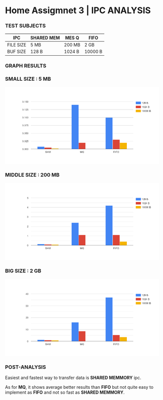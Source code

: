 
# Home Assigmnet 3 | IPC ANALYSIS

### TEST SUBJECTS

|IPC | SHARED MEM | MES Q | FIFO |
|----|------------|-------|------|
| FILE SIZE | 5 MB | 200 MB | 2 GB |
| BUF SIZE | 128 B | 1024 B | 10000 B |

### GRAPH RESULTS 


### **SMALL SIZE : 5 MB**
![small](https://github.com/Ropho/HA_3sem/blob/main/task3/code/1.png)
<br/>

### **MIDDLE SIZE : 200 MB**
![med](https://github.com/Ropho/HA_3sem/blob/main/task3/code/2.png)
<br/>

### **BIG SIZE : 2 GB**
![big](https://github.com/Ropho/HA_3sem/blob/main/task3/code/3.png)


### POST-ANALYSIS

Easiest and fastest way to transfer data is **SHARED MEMMORY** ipc.


As for **MQ**, it shows average better results than **FIFO** but not quite easy to implement as **FIFO** and not so fast as **SHARED MEMMORY**.

